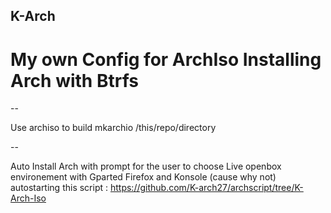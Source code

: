 ## K-Arch
# My own Config for ArchIso Installing Arch with Btrfs


--

Use archiso to build 
mkarchio /this/repo/directory

--

Auto Install Arch with prompt for the user to choose
Live openbox environement with Gparted Firefox and Konsole (cause why not)
autostarting this script : https://github.com/K-arch27/archscript/tree/K-Arch-Iso
